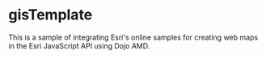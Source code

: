 gisTemplate
===========

This is a sample of integrating Esri's online samples for creating web maps in the Esri JavaScript API using Dojo AMD.
